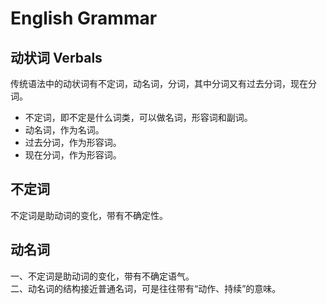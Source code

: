 # English Grammar

## 动状词 Verbals
传统语法中的动状词有不定词，动名词，分词，其中分词又有过去分词，现在分词。
- 不定词，即不定是什么词类，可以做名词，形容词和副词。
- 动名词，作为名词。
- 过去分词，作为形容词。
- 现在分词，作为形容词。


## 不定词
不定词是助动词的变化，带有不确定性。

## 动名词
一、不定词是助动词的变化，带有不确定语气。  
二、动名词的结构接近普通名词，可是往往带有“动作、持续”的意味。
